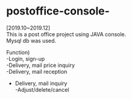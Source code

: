 # postoffice-console-
[2019.10~2019.12]  
This is a post office project using JAVA console.  
Mysql db was used.  

Function)  
-Login, sign-up  
-Delivery, mail price inquiry  
-Delivery, mail reception  
- Delivery, mail inquiry  
-Adjust/delete/cancel   
